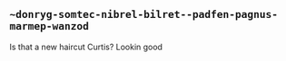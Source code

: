 ## `~donryg-somtec-nibrel-bilret--padfen-pagnus-marmep-wanzod`
Is that a new haircut Curtis? Lookin good